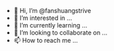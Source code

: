 - 👋 Hi, I’m @fanshuangstrive
- 👀 I’m interested in ...
- 🌱 I’m currently learning ...
- 💞️ I’m looking to collaborate on ...
- 📫 How to reach me ...


<!---
fanshuangstrive/fanshuangstrive is a ✨ special ✨ repository because its `README.md` (this file) appears on your GitHub profile.
You can click the Preview link to take a look at your changes.
--->
